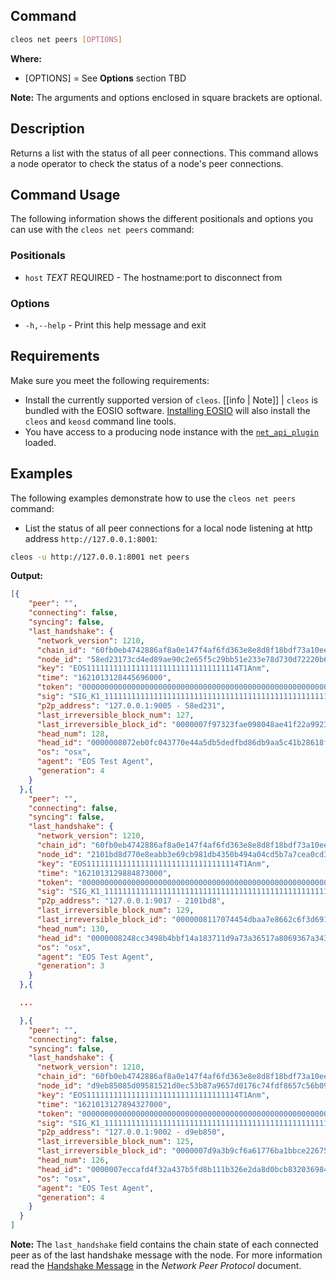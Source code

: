 ## Command
```sh
cleos net peers [OPTIONS]
```

**Where:**
* [OPTIONS] = See **Options** section TBD

[//]: # (in the **Command Usage** command-usage section below.)  

**Note:** The arguments and options enclosed in square brackets are optional.

## Description
Returns a list with the status of all peer connections. This command allows a node operator to check the status of a node's peer connections.

## Command Usage
The following information shows the different positionals and options you can use with the `cleos net peers` command:

### Positionals
* `host` _TEXT_ REQUIRED - The hostname:port to disconnect from

### Options
* `-h,--help` - Print this help message and exit

## Requirements
Make sure you meet the following requirements:

* Install the currently supported version of `cleos`.
[[info | Note]]
| `cleos` is bundled with the EOSIO software. [Installing EOSIO](../../../00_install/index.md) will also install the `cleos` and `keosd` command line tools.
* You have access to a producing node instance with the [`net_api_plugin`](../../../01_nodeos/03_plugins/net_api_plugin/index.md) loaded.

## Examples
The following examples demonstrate how to use the `cleos net peers` command:

* List the status of all peer connections for a local node listening at http address `http://127.0.0.1:8001`:

```sh
cleos -u http://127.0.0.1:8001 net peers
```
**Output:**
```json
[{
    "peer": "",
    "connecting": false,
    "syncing": false,
    "last_handshake": {
      "network_version": 1210,
      "chain_id": "60fb0eb4742886af8a0e147f4af6fd363e8e8d8f18bdf73a10ee0134fec1c551",
      "node_id": "58ed23173cd4ed89ae90c2e65f5c29bb51e233e78d730d72220b6d84543bfc08",
      "key": "EOS1111111111111111111111111111111114T1Anm",
      "time": "1621013128445696000",
      "token": "0000000000000000000000000000000000000000000000000000000000000000",
      "sig": "SIG_K1_111111111111111111111111111111111111111111111111111111111111111116uk5ne",
      "p2p_address": "127.0.0.1:9005 - 58ed231",
      "last_irreversible_block_num": 127,
      "last_irreversible_block_id": "0000007f97323fae098048ae41f22a99238afc5db56cad17f50304919d21e1c2",
      "head_num": 128,
      "head_id": "0000008072eb0fc043770e44a5db5dedfbd86db9aa5c41b28618f1b9343c2d22",
      "os": "osx",
      "agent": "EOS Test Agent",
      "generation": 4
    }
  },{
    "peer": "",
    "connecting": false,
    "syncing": false,
    "last_handshake": {
      "network_version": 1210,
      "chain_id": "60fb0eb4742886af8a0e147f4af6fd363e8e8d8f18bdf73a10ee0134fec1c551",
      "node_id": "2101bd8d770e8eabb3e69cb981db4350b494a04cd5b7a7cea0cd3070aa722306",
      "key": "EOS1111111111111111111111111111111114T1Anm",
      "time": "1621013129884873000",
      "token": "0000000000000000000000000000000000000000000000000000000000000000",
      "sig": "SIG_K1_111111111111111111111111111111111111111111111111111111111111111116uk5ne",
      "p2p_address": "127.0.0.1:9017 - 2101bd8",
      "last_irreversible_block_num": 129,
      "last_irreversible_block_id": "0000008117074454dbaa7e8662c6f3d6918e776cc063c45f52b37bdc945ddc5d",
      "head_num": 130,
      "head_id": "0000008248cc3498b4bbf14a183711d9a73a36517a8069367a343bd4060fed14",
      "os": "osx",
      "agent": "EOS Test Agent",
      "generation": 3
    }
  },{

  ...

  },{
    "peer": "",
    "connecting": false,
    "syncing": false,
    "last_handshake": {
      "network_version": 1210,
      "chain_id": "60fb0eb4742886af8a0e147f4af6fd363e8e8d8f18bdf73a10ee0134fec1c551",
      "node_id": "d9eb85085d09581521d0ec53b87a9657d0176c74fdf8657c56b09a91b3821c6f",
      "key": "EOS1111111111111111111111111111111114T1Anm",
      "time": "1621013127894327000",
      "token": "0000000000000000000000000000000000000000000000000000000000000000",
      "sig": "SIG_K1_111111111111111111111111111111111111111111111111111111111111111116uk5ne",
      "p2p_address": "127.0.0.1:9002 - d9eb850",
      "last_irreversible_block_num": 125,
      "last_irreversible_block_id": "0000007d9a3b9cf6a61776ba1bbce226754aefcad664338d2acb5be34cc53a5b",
      "head_num": 126,
      "head_id": "0000007eccafd4f32a437b5fd8b111b326e2da8d0bcb832036984841b81ab64e",
      "os": "osx",
      "agent": "EOS Test Agent",
      "generation": 4
    }
  }
]
```

**Note:** The `last_handshake` field contains the chain state of each connected peer as of the last handshake message with the node. For more information read the [Handshake Message](/general_info/protocol-guides/network_peer_protocol.md#421-handshake-message) in the *Network Peer Protocol* document.
